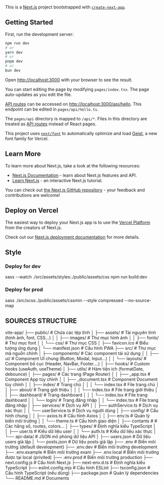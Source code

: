 This is a [Next.js](https://nextjs.org) project bootstrapped with [`create-next-app`](https://nextjs.org/docs/pages/api-reference/create-next-app).

## Getting Started

First, run the development server:

```bash
npm run dev
# or
yarn dev
# or
pnpm dev
# or
bun dev
```

Open [http://localhost:3000](http://localhost:3000) with your browser to see the result.

You can start editing the page by modifying `pages/index.tsx`. The page auto-updates as you edit the file.

[API routes](https://nextjs.org/docs/pages/building-your-application/routing/api-routes) can be accessed on [http://localhost:3000/api/hello](http://localhost:3000/api/hello). This endpoint can be edited in `pages/api/hello.ts`.

The `pages/api` directory is mapped to `/api/*`. Files in this directory are treated as [API routes](https://nextjs.org/docs/pages/building-your-application/routing/api-routes) instead of React pages.

This project uses [`next/font`](https://nextjs.org/docs/pages/building-your-application/optimizing/fonts) to automatically optimize and load [Geist](https://vercel.com/font), a new font family for Vercel.

## Learn More

To learn more about Next.js, take a look at the following resources:

- [Next.js Documentation](https://nextjs.org/docs) - learn about Next.js features and API.
- [Learn Next.js](https://nextjs.org/learn-pages-router) - an interactive Next.js tutorial.

You can check out [the Next.js GitHub repository](https://github.com/vercel/next.js) - your feedback and contributions are welcome!

## Deploy on Vercel

The easiest way to deploy your Next.js app is to use the [Vercel Platform](https://vercel.com/new?utm_medium=default-template&filter=next.js&utm_source=create-next-app&utm_campaign=create-next-app-readme) from the creators of Next.js.

Check out our [Next.js deployment documentation](https://nextjs.org/docs/pages/building-your-application/deploying) for more details.

## Style

### Deploy for dev
sass --watch ./src/assets/styles:./public/assets/css
npm run build:dev

### Deploy for prod
sass ./src/scss:./public/assets/cssmin --style compressed --no-source-map



## SOURCES STRUCTURE

vite-app/
├── public/                  # Chứa các tệp tĩnh
│   ├── assets/              # Tài nguyên tĩnh (hình ảnh, font, CSS...)
│   │   ├── images/          # Thư mục hình ảnh
│   │   ├── fonts/           # Thư mục font
│   │   └── css/             # Thư mục CSS
│   ├── favicon.ico          # Biểu tượng ứng dụng
│   └── manifest.json        # Cấu hình PWA
├── src/                     # Thư mục mã nguồn chính
│   ├── components/          # Các component tái sử dụng
│   │   ├── ui/              # Component UI chung (Button, Modal, Input...) 
│   │   └── layouts/         # Component bố cục (Header, NavBar, Footer....)
│   ├── hooks/               # Custom hooks (useAuth, useTheme)
│   ├── utils/               # Hàm tiện ích (formatDate, debounce)
│   ├── pages/               # Các trang (Page Router)
│   │   ├── _app.tsx         # Component App tùy chỉnh
│   │   ├── _document.tsx    # Component Document tùy chỉnh
│   │   ├── index/           # Trang chủ
│   │   │   └── index.tsx    # File trang chủ
│   │   ├── about/           # Trang giới thiệu
│   │   │   └── index.tsx    # File trang giới thiệu
│   │   ├── dashboard/       # Trang dashboard
│   │   │   └── index.tsx    # File trang dashboard
│   │   └── login/           # Trang đăng nhập
│   │       └── index.tsx    # File trang đăng nhập
│   ├── services/            # Dịch vụ API
│   │   ├── authService.ts   # Dịch vụ xác thực
│   │   └── userService.ts   # Dịch vụ người dùng
│   ├── config/              # Cấu hình chung
│   │   ├── axios.ts         # Cấu hình Axios
│   │   ├── env.ts           # Quản lý biến môi trường
│   │   └── theme.ts         # Cấu hình giao diện
│   ├── contants             # # Các hằng số, routes, colors... 
│   ├── types/               # Định nghĩa kiểu TypeScript
│   │   ├── user.ts          # Kiểu dữ liệu user
│   │   └── auth.ts          # Kiểu dữ liệu xác thực
│   └── api-data/            # JSON mô phỏng dữ liệu API
│       ├── users.json       # Dữ liệu users giả lập
│       └── posts.json       # Dữ liệu posts giả lập
├── .env                     # Biến môi trường (default development)
├── .env.dev                 # Biến môi trường development
├── .env.example             # Biến môi trường exam
├── .env.local               # Biến môi trường được tại local (privited) 
├── .env.prod                # Biến môi trường production 
├── next.config.js      # Cấu hình Next.js
├── next-env.d.ts       # Định nghĩa kiểu TypeScript
├── eslint.config.mjs   # Cấu hình ESLint
├── tsconfig.json       # Cấu hình TypeScript (nếu dùng)
├── package.json        # Quản lý dependencies
└── README.md           # Documents 